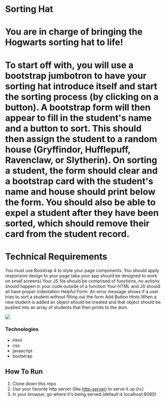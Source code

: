 # Sorting Hat
# You are in charge of bringing the Hogwarts sorting hat to life!

# To start off with, you will use a bootstrap jumbotron to have your sorting hat introduce itself and start the sorting process (by clicking on a button). A bootstrap form will then appear to fill in the student's name and a button to sort. This should then assign the student to a random house (Gryffindor, Hufflepuff, Ravenclaw, or Slytherin). On sorting a student, the form should clear and a bootstrap card with the student's name and house should print below the form. You should also be able to expel a student after they have been sorted, which should remove their card from the student record.

# Technical Requirements 
 You must use Boostrap 4 to style your page components.
You should apply responsive design to your page (aka your app should be designed to work on small screens)
Your JS file should be comprised of functions, no actions should happen in your code outside of a function
Your HTML and JS should all have proper indentation
Helpful Form: An error message shows if a user tries to sort a student without filling out the form
Add Button Hints
When a new student is added an object should be created and that object should be pushed into an array of students that then prints to the dom.

<img src = "https://i.ibb.co/8jbB6Ly/Screen-Shot-2020-05-26-at-11-30-25-AM.png">

### Technologies
- Html
- css
- javascript
- bootstrap

## How To Run
1. Clone down this repo
1. Use your favorite http server (like [http-server](https://www.npmjs.com/package/http-server)) to serve it up (`hs`)
1. In your browser, go where it's being served (default is localhost:8080)
